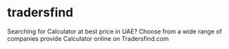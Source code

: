 # tradersfind
Searching for Calculator at best price in UAE? Choose from a wide range of companies provide Calculator online on Tradersfind.com
